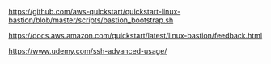 https://github.com/aws-quickstart/quickstart-linux-bastion/blob/master/scripts/bastion_bootstrap.sh

https://docs.aws.amazon.com/quickstart/latest/linux-bastion/feedback.html

https://www.udemy.com/ssh-advanced-usage/
